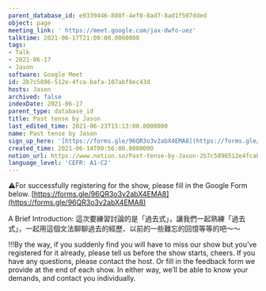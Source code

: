 ```yaml
---
parent_database_id: e9339446-880f-4ef0-8ad7-8ad1f507dded
object: page
meeting_link: ' https://meet.google.com/jax-dwfo-uez'
talktime: 2021-06-17T21:00:00.0000000
tags:
- Talk
- 2021-06-17
- Jason
software: Google Meet
id: 2b7c5896-512e-4fca-bafa-107abf8ec43d
hosts: Jason
archived: false
indexDate: 2021-06-17
parent_type: database_id
title: Past tense by Jason
last_edited_time: 2021-06-23T15:13:00.0000000
name: Past tense by Jason
sign_up_here: '[https://forms.gle/96QR3o3v2abX4EMA8](https://forms.gle/96QR3o3v2abX4EMA8)'
created_time: 2021-06-14T00:56:00.0000000
notion_url: https://www.notion.so/Past-tense-by-Jason-2b7c5896512e4fcabafa107abf8ec43d
language_level: 'CEFR: A1-C2'
---
```


⚠️For successfully registering for the show, please fill in the Google Form below.
[https://forms.gle/96QR3o3v2abX4EMA8](https://forms.gle/96QR3o3v2abX4EMA8)

A Brief Introduction: 
這次要練習討論的是「過去式」，讓我們一起熟練「過去式」，一起用這個文法聊聊過去的經歷、以前的一些難忘的回憶等等的吧～～

!!!By the way, if you suddenly find you will have to miss our show but you’ve registered for it already, please tell us before the show starts, cheers.
If you have any questions, please contact the host. Or fill in the feedback form we provide at the end of each show. In either way, we’ll be able to know your demands, and contact you individually.



